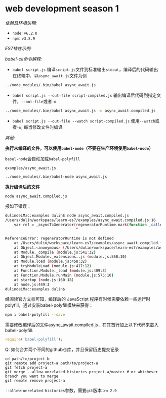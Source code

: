 # web development season 1

_依赖及环境说明:_

* `node`: `v6.2.0`
* `npm`: `v3.8.9`

_ES7特性示例:_

_babel-cli命令解释:_

* `babel script.js` 编译`script.js`文件到标准输出`stdout`，编译后的代码输出在终端中，以`async_await.js`文件为例

```bash
../node_modules/.bin/babel async_await.js
```

* `babel script.js --out-file script-compiled.js` 输出编译后代码到指定文件，`--out-file`或者`-o`

```bash
../node_modules/.bin/babel async_await.js -o async_await.compiled.js
```

* `babel script.js --out-file --watch script-compiled.js` 使用`--watch`或者`-w`, 每当修改文件时编译


_其他:_

__执行未编译的文件，可以使用`babel-node`（不要在生产环境使用`babel-node`）__

`babel-node`会自动加载`babel-polyfill`

`examples/async_await.js`
```bash
../node_modules/.bin/babel-node async_await.js
```


__执行编译后的文件__

```bash
node async_await.compiled.js
```

报如下错误：
```bash
dulindeiMac:examples dulin$ node async_await.compiled.js
/Users/dulin/workspace/learn-es7/examples/async_await.compiled.js:16
    var ref = _asyncToGenerator(regeneratorRuntime.mark(function _callee(duration) {
                                ^

ReferenceError: regeneratorRuntime is not defined
    at /Users/dulin/workspace/learn-es7/examples/async_await.compiled.js:16:33
    at Object.<anonymous> (/Users/dulin/workspace/learn-es7/examples/async_await.compiled.js:45:2)
    at Module._compile (module.js:541:32)
    at Object.Module._extensions..js (module.js:550:10)
    at Module.load (module.js:458:32)
    at tryModuleLoad (module.js:417:12)
    at Function.Module._load (module.js:409:3)
    at Function.Module.runMain (module.js:575:10)
    at startup (node.js:160:18)
    at node.js:449:3
dulindeiMac:examples dulin$
```

经阅读官方文档可知，编译后的 JavaScript 程序有时候需要依赖一些运行时polyfill，通过安装babel-polyfill模块来获得：

```bash
npm i babel-polyfill --save
```

需要修改编译后的文件async_await.compiled.js，在其首行加上以下代码来载入babel-polyfill:

```js
require('babel-polyfill');
```

Q: 如何合并两个不同的github仓库，并且保留历史提交记录

```
cd path/to/project-b
git remote add project-a path/to/project-a
git fetch project-a
git merge --allow-unrelated-histories project-a/master # or whichever branch you want to merge
git remote remove project-a
```

`--allow-unrelated-histories`参数，需要`git`版本 >= `2.9`
